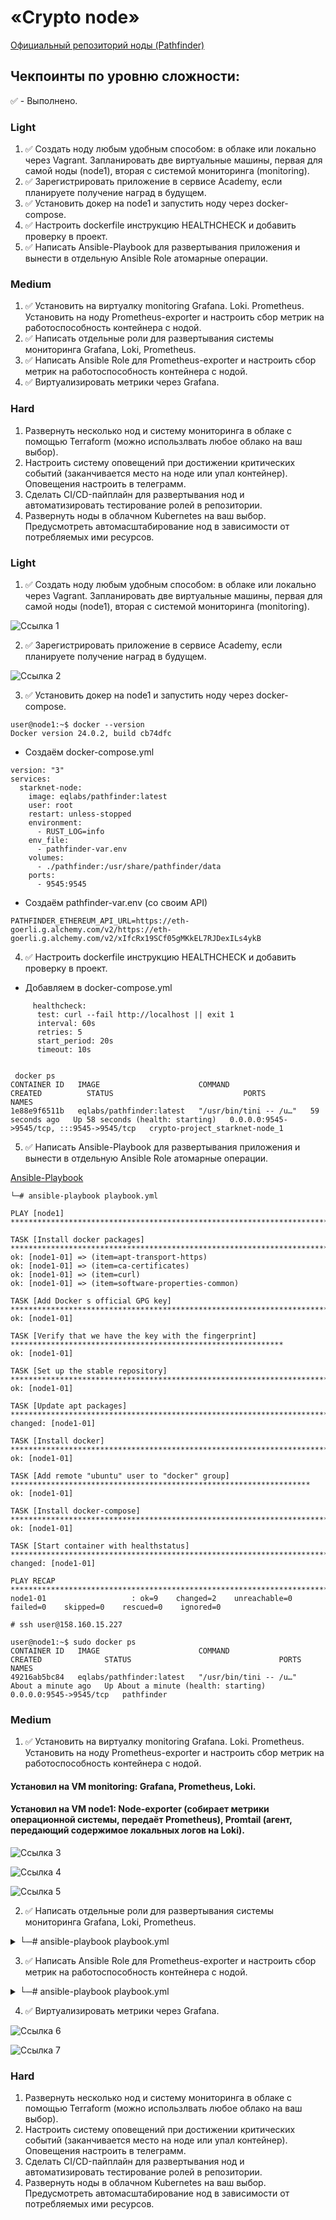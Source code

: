 # «Crypto node»

[Официальный репозиторий ноды (Pathfinder)](https://github.com/eqlabs/pathfinder)

## Чекпоинты по уровню сложности:

:white_check_mark: - Выполнено.

### Light
1. :white_check_mark: Создать ноду любым удобным способом: в облаке или локально через Vagrant. Запланировать две виртуальные машины, первая для самой ноды (node1), вторая с системой мониторинга (monitoring).
2. :white_check_mark: Зарегистрировать приложение в сервисе Academy, если планируете получение наград в будущем.
3. :white_check_mark: Установить докер на node1 и запустить ноду через docker-compose.
4. :white_check_mark: Настроить dockerfile инструкцию HEALTHCHECK и добавить проверку в проект.
5. :white_check_mark: Написать Ansible-Playbook для развертывания приложения и вынести в отдельную Ansible Role атомарные операции.

### Medium
1. :white_check_mark: Установить на виртуалку monitoring Grafana. Loki. Prometheus. Установить на ноду Prometheus-exporter и настроить сбор метрик на работоспособность контейнера с нодой.
2. :white_check_mark: Написать отдельные роли для развертывания системы мониторинга Grafana, Loki, Prometheus.
3. :white_check_mark: Написать Ansible Role для Prometheus-exporter и настроить сбор метрик на работоспособность контейнера с нодой.
4. :white_check_mark: Виртуализировать метрики через Grafana.
   
### Hard
1. Развернуть несколько нод и систему мониторинга в облаке с помощью Terraform (можно использлвать любое облако на ваш выбор).
2. Настроить систему оповещений при достижении критических событий (заканчивается место на ноде или упал контейнер). Оповещения настроить в телеграмм.
3. Сделать CI/CD-пайплайн для развертывания нод и автоматизировать тестирование ролей в репозитории.
4. Развернуть ноды в облачном Kubernetes на ваш выбор. Предусмотреть автомасштабирование нод в зависимости от потребляемых ими ресурсов.



### Light
1. :white_check_mark: Создать ноду любым удобным способом: в облаке или локально через Vagrant. Запланировать две виртуальные машины, первая для самой ноды (node1), вторая с системой мониторинга (monitoring).

![Ссылка 1](https://github.com/Firewal7/crypto-project/blob/main/image/1.0.jpg)

2. :white_check_mark: Зарегистрировать приложение в сервисе Academy, если планируете получение наград в будущем. 

![Ссылка 2](https://github.com/Firewal7/crypto-project/blob/main/image/1.2.jpg)

3. :white_check_mark: Установить докер на node1 и запустить ноду через docker-compose.
```
user@node1:~$ docker --version
Docker version 24.0.2, build cb74dfc
```
- Создаём docker-compose.yml
```
version: "3"
services:
  starknet-node:
    image: eqlabs/pathfinder:latest
    user: root
    restart: unless-stopped
    environment:
      - RUST_LOG=info
    env_file:
      - pathfinder-var.env
    volumes:
      - ./pathfinder:/usr/share/pathfinder/data
    ports:
      - 9545:9545
```
- Создаём pathfinder-var.env (со своим API)
```
PATHFINDER_ETHEREUM_API_URL=https://eth-goerli.g.alchemy.com/v2/https://eth-goerli.g.alchemy.com/v2/xIfcRx19SCf05gMKkEL7RJDexILs4ykB
```
4. :white_check_mark: Настроить dockerfile инструкцию HEALTHCHECK и добавить проверку в проект.

- Добавляем в docker-compose.yml 
```
     healthcheck:
      test: curl --fail http://localhost || exit 1
      interval: 60s
      retries: 5
      start_period: 20s
      timeout: 10s
```
```
                                                                                                               
 docker ps              
CONTAINER ID   IMAGE                      COMMAND                  CREATED          STATUS                             PORTS                                       NAMES
1e88e9f6511b   eqlabs/pathfinder:latest   "/usr/bin/tini -- /u…"   59 seconds ago   Up 58 seconds (health: starting)   0.0.0.0:9545->9545/tcp, :::9545->9545/tcp   crypto-project_starknet-node_1
```
5. :white_check_mark: Написать Ansible-Playbook для развертывания приложения и вынести в отдельную Ansible Role атомарные операции.

[Ansible-Playbook](https://github.com/Firewal7/crypto-project/blob/main/ansible/playbook.yml)

```
└─# ansible-playbook playbook.yml                                       

PLAY [node1] ********************************************************************************************************

TASK [Install docker packages] **************************************************************************************
ok: [node1-01] => (item=apt-transport-https)
ok: [node1-01] => (item=ca-certificates)
ok: [node1-01] => (item=curl)
ok: [node1-01] => (item=software-properties-common)

TASK [Add Docker s official GPG key] ********************************************************************************
ok: [node1-01]

TASK [Verify that we have the key with the fingerprint] *************************************************************
ok: [node1-01]

TASK [Set up the stable repository] *********************************************************************************
ok: [node1-01]

TASK [Update apt packages] ******************************************************************************************
changed: [node1-01]

TASK [Install docker] ***********************************************************************************************
ok: [node1-01]

TASK [Add remote "ubuntu" user to "docker" group] *******************************************************************
ok: [node1-01]

TASK [Install docker-compose] ***************************************************************************************
ok: [node1-01]

TASK [Start container with healthstatus] ****************************************************************************
changed: [node1-01]

PLAY RECAP **********************************************************************************************************
node1-01                   : ok=9    changed=2    unreachable=0    failed=0    skipped=0    rescued=0    ignored=0 
```
```
# ssh user@158.160.15.227

user@node1:~$ sudo docker ps
CONTAINER ID   IMAGE                      COMMAND                  CREATED              STATUS                                 PORTS                    NAMES
49216ab5bc84   eqlabs/pathfinder:latest   "/usr/bin/tini -- /u…"   About a minute ago   Up About a minute (health: starting)   0.0.0.0:9545->9545/tcp   pathfinder
```
### Medium
1. :white_check_mark: Установить на виртуалку monitoring Grafana. Loki. Prometheus. Установить на ноду Prometheus-exporter и настроить сбор метрик на работоспособность контейнера с нодой.

#### Установил на VM monitoring: Grafana, Prometheus, Loki. 

#### Установил на VM node1: Node-exporter (собирает метрики операционной системы, передаёт Prometheus), Promtail (агент, передающий содержимое локальных логов на Loki).

![Ссылка 3](https://github.com/Firewal7/crypto-project/blob/main/image/1.3.jpg)

![Ссылка 4](https://github.com/Firewal7/crypto-project/blob/main/image/1.4.jpg)

![Ссылка 5](https://github.com/Firewal7/crypto-project/blob/main/image/1.5.jpg)

2. :white_check_mark: Написать отдельные роли для развертывания системы мониторинга Grafana, Loki, Prometheus.

<details>
<summary>└─# ansible-playbook playbook.yml</summary>

PLAY [install utils] ******************************************************************************************************************************

TASK [docker_install : Install docker packages] ***************************************************************************************************
ok: [node1-01] => (item=apt-transport-https)
ok: [node1-01] => (item=ca-certificates)
ok: [node1-01] => (item=curl)
ok: [node1-01] => (item=software-properties-common)

TASK [docker_install : Add Docker s official GPG key] *********************************************************************************************
ok: [node1-01]

TASK [docker_install : Verify that we have the key with the fingerprint] **************************************************************************
ok: [node1-01]

TASK [docker_install : Set up the stable repository] **********************************************************************************************
ok: [node1-01]

TASK [docker_install : Update apt packages] *******************************************************************************************************
changed: [node1-01]

TASK [docker_install : Install docker] ************************************************************************************************************
ok: [node1-01]

TASK [docker_install : Add remote "ubuntu" user to "docker" group] ********************************************************************************
ok: [node1-01]

TASK [docker_install : Install docker-compose] ****************************************************************************************************
ok: [node1-01]

TASK [container_pathfinder : Start container with healthstatus] ***********************************************************************************
ok: [node1-01]

PLAY [install monitoring] *************************************************************************************************************************

TASK [grafana : Update package libfontconfig1] ****************************************************************************************************
ok: [monitoring-01]

TASK [grafana : Get Grafana deb] ******************************************************************************************************************
ok: [monitoring-01]

TASK [grafana : installed Grafana] ****************************************************************************************************************
changed: [monitoring-01]

TASK [grafana : start and enable grafana-server] **************************************************************************************************
ok: [monitoring-01]

TASK [prometheus : Get Prometheus distrib] ********************************************************************************************************
ok: [monitoring-01]

TASK [prometheus : Unarchive a file] **************************************************************************************************************
changed: [monitoring-01]

TASK [prometheus : Copy file prometheus.yml] ******************************************************************************************************
changed: [monitoring-01]

TASK [prometheus : Run Prometheus] ****************************************************************************************************************
changed: [monitoring-01]

TASK [loki : install dependencies] ****************************************************************************************************************
ok: [monitoring-01]

TASK [loki : Get Prometheus distrib] **************************************************************************************************************
ok: [monitoring-01]

TASK [loki : Unarchive a file] ********************************************************************************************************************
ok: [monitoring-01]

TASK [loki : Copy file] ***************************************************************************************************************************
ok: [monitoring-01]

TASK [loki : Change permissions] ******************************************************************************************************************
ok: [monitoring-01]

TASK [loki : Create a directory] ******************************************************************************************************************
changed: [monitoring-01]

TASK [loki : Copy loki-local-config.yaml] *********************************************************************************************************
ok: [monitoring-01]

TASK [loki : Copy loki.service] *******************************************************************************************************************
ok: [monitoring-01]

TASK [loki : Start and enable loki] ***************************************************************************************************************
ok: [monitoring-01]

PLAY RECAP ****************************************************************************************************************************************
monitoring-01              : ok=17   changed=5    unreachable=0    failed=0    skipped=0    rescued=0    ignored=0   
node1-01                   : ok=9    changed=1    unreachable=0    failed=0    skipped=0    rescued=0    ignored=0 
</details>

3. :white_check_mark: Написать Ansible Role для Prometheus-exporter и настроить сбор метрик на работоспособность контейнера с нодой.

<details>
<summary>└─# ansible-playbook playbook.yml</summary>

PLAY [install utils] *************************************************************************************************************************

TASK [docker_install : Install docker packages] **********************************************************************************************
changed: [node-01] => (item=apt-transport-https)
ok: [node-01] => (item=ca-certificates)
ok: [node-01] => (item=curl)
ok: [node-01] => (item=software-properties-common)

TASK [docker_install : Add Docker s official GPG key] ****************************************************************************************
changed: [node-01]

TASK [docker_install : Verify that we have the key with the fingerprint] *********************************************************************
ok: [node-01]

TASK [docker_install : Set up the stable repository] *****************************************************************************************
changed: [node-01]

TASK [docker_install : Update apt packages] **************************************************************************************************
changed: [node-01]

TASK [docker_install : Install docker] *******************************************************************************************************
changed: [node-01]

TASK [docker_install : Add remote "ubuntu" user to "docker" group] ***************************************************************************
changed: [node-01]

TASK [docker_install : Install docker-compose] ***********************************************************************************************
changed: [node-01]

TASK [container_pathfinder : Start container with healthstatus] ******************************************************************************
changed: [node-01]

TASK [prometheus-exporter : Get node-exporter distrib] ***************************************************************************************
changed: [node-01]

TASK [prometheus-exporter : Unarchive a file] ************************************************************************************************
changed: [node-01]

TASK [prometheus-exporter : Run Prometheus] **************************************************************************************************
changed: [node-01]

TASK [promtail : install dependencies] *******************************************************************************************************
changed: [node-01]

TASK [promtail : Get Promtail distrib] *******************************************************************************************************
changed: [node-01]

TASK [promtail : Unarchive a file] ***********************************************************************************************************
changed: [node-01]

TASK [promtail : Copy file] ******************************************************************************************************************
changed: [node-01]

TASK [promtail : Change permissions] *********************************************************************************************************
ok: [node-01]

TASK [promtail : Copy promtail-local-config.yaml] ********************************************************************************************
changed: [node-01]

TASK [promtail : Copy promtail.service] ******************************************************************************************************
changed: [node-01]

TASK [promtail : Start and enable promtail] **************************************************************************************************
changed: [node-01]

PLAY [install monitoring] ********************************************************************************************************************

TASK [grafana : Update package libfontconfig1] ***********************************************************************************************
changed: [monitoring-01]

TASK [grafana : Get Grafana deb] *************************************************************************************************************
changed: [monitoring-01]

TASK [grafana : installed Grafana] ***********************************************************************************************************
changed: [monitoring-01]

TASK [grafana : Make sure grafana service is enabled and running] ****************************************************************************
changed: [monitoring-01]

TASK [prometheus : Get Loki distrib] *********************************************************************************************************
changed: [monitoring-01]

TASK [prometheus : Unarchive a file] *********************************************************************************************************
changed: [monitoring-01]

TASK [prometheus : Copy file] ****************************************************************************************************************
changed: [monitoring-01]

TASK [prometheus : Copy file] ****************************************************************************************************************
changed: [monitoring-01]

TASK [prometheus : Create a directory] *******************************************************************************************************
changed: [monitoring-01]

TASK [prometheus : Copy config.yaml] *********************************************************************************************************
changed: [monitoring-01]

TASK [prometheus : Copy prometheus console_libraries] ****************************************************************************************
changed: [monitoring-01]

TASK [prometheus : Copy prometheus.service] **************************************************************************************************
changed: [monitoring-01]

TASK [prometheus : Start and enable prometheus] **********************************************************************************************
changed: [monitoring-01]

TASK [loki : install dependencies] ***********************************************************************************************************
changed: [monitoring-01]

TASK [loki : Get Loki distrib] ***************************************************************************************************************
changed: [monitoring-01]

TASK [loki : Unarchive a file] ***************************************************************************************************************
changed: [monitoring-01]

TASK [loki : Copy file] **********************************************************************************************************************
changed: [monitoring-01]

TASK [loki : Change permissions] *************************************************************************************************************
ok: [monitoring-01]

TASK [loki : Create a directory] *************************************************************************************************************
changed: [monitoring-01]

TASK [loki : Copy loki-local-config.yaml] ****************************************************************************************************
changed: [monitoring-01]

TASK [loki : Copy loki.service] **************************************************************************************************************
changed: [monitoring-01]

TASK [loki : Start and enable loki] **********************************************************************************************************
changed: [monitoring-01]

PLAY RECAP ***********************************************************************************************************************************
monitoring-01              : ok=22   changed=21    unreachable=0    failed=0    skipped=0    rescued=0    ignored=0   
node-01                    : ok=20   changed=18    unreachable=0    failed=0    skipped=0    rescued=0    ignored=0   
</details>

4. :white_check_mark: Виртуализировать метрики через Grafana.

![Ссылка 6](https://github.com/Firewal7/crypto-project/blob/main/image/1.6.jpg)

![Ссылка 7](https://github.com/Firewal7/crypto-project/blob/main/image/1.7.jpg)
   
### Hard
1. Развернуть несколько нод и систему мониторинга в облаке с помощью Terraform (можно использлвать любое облако на ваш выбор).
2. Настроить систему оповещений при достижении критических событий (заканчивается место на ноде или упал контейнер). Оповещения настроить в телеграмм.
3. Сделать CI/CD-пайплайн для развертывания нод и автоматизировать тестирование ролей в репозитории.
4. Развернуть ноды в облачном Kubernetes на ваш выбор. Предусмотреть автомасштабирование нод в зависимости от потребляемых ими ресурсов.
